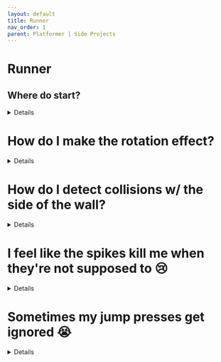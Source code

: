 ```yaml
---
layout: default
title: Runner
nav_order: 1
parent: Platformer | Side Projects
---
```


# Runner

## Where do start?

<details markdown="1">
1. Create objects (and sprites) for ``oPlayer``, ``oWall``, and ``oSpike``
1. Update ``oPlayer`` to move horizontally (constant ``dx`` + horizontal collisions)
1. Update ``oPlayer`` to move vertically (jump + gravity + vertical collisions)
1. Update ``oPlayer`` to die when they hit spikes
1. Update camera to follow the player (I have the camera offset so that the player can see more ahead)
</details>

# How do I make the rotation effect?

<details markdown="1">
The easiest way is probably to increase ``oPlayer``'s angle when they're above ground, and lock to 0 when they're on the ground

That gets tricky, because if you get the rotation speed wrong the ``oPlayer`` can hit the ground mid rotation, and there'll be a jarring snap to 0

I probably over-engineered this but, I ended up determining the angle based on the current player's speed. Let's say our jump speed is 10. That means ``dy`` is -10 at the start of the jump, 0 at the top, and then (assuming flat ground), it'll be 10 again at the bottom

So with that knowledge I can create a variable to represent how far along I am through the jump (again assuming flat ground): ``var t = (dy + abs(jump_dy)) / (2*abs(jump_dy))`` (this is "current + start / (end - start)", and it'll give me a number 0 to 1 representing how far between current and start I am). From there I did ``angle = lerp(90, -90, t)``, note that dy = 0 maps to angle = 0, so that should give me the correct angle even when I'm not jumping

Extra tip: By default game maker will factor image_angle into your collisions, but you probably want to keep your collisions consistent. To handle this I kept ``image_angle`` at 0, instead used a separate variable together with ``draw_sprite_ext(..)``
</details>

# How do I detect collisions w/ the side of the wall?

<details markdown="1">
I went over this when covering generic bounce in breaker, but now that we know collision functions it's much easier. You can use ``place_meeting`` (or ``place_free``, as well as some others) to only preview collisions using ``dx`` or ``dy``

```
if(place_meeting(x+dx, y, oSolid)){
	// horizontal
}

if(place_meeting(x, y+dy, oSolid)){
	// vertical
}
```

</details>

# I feel like the spikes kill me when they're not supposed to 😢

<details markdown="1">
Ah, if you go into the sprite and look at the collision mask, you'll notice that it uses the entire square as a collision box by default. So if the player clips the corner of the collision box they'll die without actually hitting the spike art and it won't seem fair

![](../../images/platformer/pre_spike_collision_box.gif)

You could make it precise collision checking, but I opted to keep it a square and make it smaller than the spike art (people only complain about the game cheating when it hurts them 😉)

![](../../images/platformer/post_spike_collision_box.gif)


There's actually a lot of cases where games bias their systems to keep player's happy. For example, if a game tells you something is 90% accurate, it's actually probably even more accurate. Otherwise players will feel like it's unfair ([link](https://youtu.be/dwI5b-wRLic?t=900))

</details>

# Sometimes my jump presses get ignored 😭

<details>
There's a couple of reasons this could happen, but one frustration I had is that I often hit the jump button before hitting the ground and the game would ignore it because it's an air jump

This behaviour is technically correct, but it doesn't feel good, so let's cheat the game system a bit

This hack is called jump buffering. When the player hits the jump buffer, we store the key press for a few frames, and then trigger a jump if they hit the ground within that period

```
if(keyboard_check_pressed(vk_space)){
	jump_buffer = max_jump_buffer;
}

if(not place_free(x, y+1) and jump_buffer > 0){
	dy = jump_dy;
}

jump_buffer -= 1;
```

In this case I have ``max_jump_buffer`` set to ``10`` frames, but that can be adjusted. I double check [Sixit](https://stargardengames.com/sixit) and [Binary Dash](https://stargardengames.com/binary-dash), and those use jump buffers of ``8`` and ``6`` respectively (wow, everything is 6 in Sixit, that one wasn't even on purpose 😲)

Maddy Thorson (creator of Celeste) has a [good twitter thread](https://twitter.com/maddythorson/status/1238338574220546049) covering jump buffering, and all the other platforming hacks they have in their game

</details>
